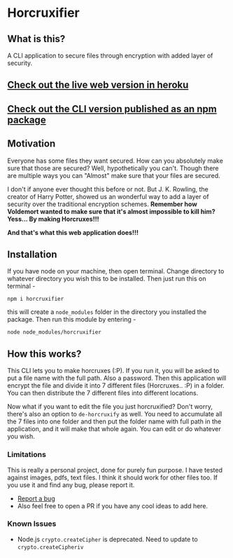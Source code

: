 # Horcruxifier

## What is this?

A CLI application to secure files through encryption with added layer of security.

## [Check out the live web version in heroku](https://trifiasco-horcruxifier.herokuapp.com/)

## [Check out the CLI version published as an npm package](https://www.npmjs.com/package/horcruxifier)

## Motivation

Everyone has some files they want secured. How can you absolutely make sure that those are secured? Well, hypothetically you can't. Though there are multiple ways you can "Almost" make sure that your files are secured.

I don't if anyone ever thought this before or not. But J. K. Rowling, the creator of Harry Potter, showed us an wonderful way to add a layer of security over the traditional encryption schemes. **Remember how Voldemort wanted to make sure that it's almost impossible to kill him? Yess... By making Horcruxes!!!**

**And that's what this web application does!!!**

## Installation

If you have node on your machine, then open terminal. Change directory to whatever directory you wish this to be installed. Then just run this on terminal -

```
npm i horcruxifier
```

this will create a `node_modules` folder in the directory you installed the package. Then run this module by entering -

```
node node_modules/horcruxifier
```

## How this works?

This CLI lets you to make horcruxes (:P). If you run it, you will be asked to put a file name with the full path. Also a password. Then this application will encrypt the file and divide it into 7 different files (Horcruxes.. :P) in a folder. You can then distribute the 7 different files into different locations.

Now what if you want to edit the file you just horcruxified? Don't worry, there's also an option to `de-horcruxify` as well. You need to accumulate all the 7 files into one folder and then put the folder name with full path in the application, and it will make that whole again. You can edit or do whatever you wish.

### Limitations

This is really a personal project, done for purely fun purpose. I have tested against images, pdfs, text files. I think it should work for other files too. If you use it and find any bug, please report it.

- [Report a bug](https://github.com/trifiasco/horcruxifier-cli/issues)
- Also feel free to open a PR if you have any cool ideas to add here.

### Known Issues

- Node.js `crypto.createCipher` is deprecated. Need to update to `crypto.createCipheriv`
